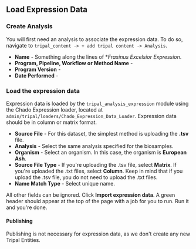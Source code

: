 ## Load Expression Data

### Create Analysis

You will first need an analysis to associate the expression data.  To do so, navigate to `tripal_content -> + add tripal content -> Analysis`.  

* **Name** - Something along the lines of **Fraxinus Excelsior Expression*.
* **Program, Pipeline, Workflow or Method Name** - 
* **Program Version** -
* **Date Performed** -

### Load the expression data

Expression data is loaded by the `tripal_analysis_expression` module using the Chado Expression loader, located at `admin/tripal/loaders/Chado_Expression_Data_Loader`. Expression data should be in column or matrix format.

* **Source File** - For this dataset, the simplest method is uploading the **.tsv** file. 
* **Analysis** - Select the same analysis specified for the biosamples.
* **Organism** - Select an organism.  In this case, the organism is **European Ash**.
* **Source File Type** - If you're uploading the .tsv file, select **Matrix**. If you're uploaded the .txt files, select **Column**. Keep in mind that if you upload the .tsv file, you do not need to upload the .txt files.
* **Name Match Type** - Select unique name.

All other fields can be ignored. Click **Import expression data**. A green header should appear at the top of the page with a job for you to run. Run it and you're done.

#### Publishing

Publishing is not necessary for expression data, as we don't create any new Tripal Entities.
